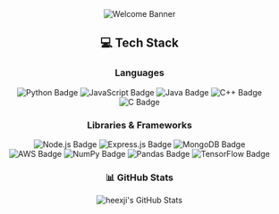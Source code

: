 <!-- Header Banner -->
<div align='center'>
  <img src="https://capsule-render.vercel.app/api?type=venom&&color=gradient&height=300&section=header&text=Welcome%20to%20heexji%20github!&fontSize=55&fontColor=CCCCCC" alt="Welcome Banner"/>
</div>

<!-- Tech Stack -->
<div align='center'>
  <h2>💻 Tech Stack</h2>
</div>

<!-- Languages -->
<div align='center'>
  <h3>Languages</h3>
</div>
<div class="badges" align='center'>
  <img src="https://img.shields.io/badge/Python-3776AB?style=flat-square&logo=Python&logoColor=white" alt="Python Badge"/>
  <img src="https://img.shields.io/badge/JavaScript-F7DF1E?style=flat-square&logo=JavaScript&logoColor=white" alt="JavaScript Badge"/>
  <img src="https://img.shields.io/badge/Java-007396?style=flat-square&logo=Java&logoColor=white" alt="Java Badge"/>
  <img src="https://img.shields.io/badge/C++-00599C?style=flat-square&logo=Cplusplus&logoColor=white" alt="C++ Badge"/>
  <img src="https://img.shields.io/badge/C-00599C?style=flat-square&logo=C&logoColor=white" alt="C Badge"/>
</div>

<!-- Libraries & Frameworks -->
<div align='center'>
  <h3>Libraries & Frameworks</h3>
</div>
<div class="badges" align='center'>
  <img src="https://img.shields.io/badge/Node.js-339933?style=flat-square&logo=Node.js&logoColor=white" alt="Node.js Badge"/>
  <img src="https://img.shields.io/badge/Express.js-000000?style=flat-square&logo=Express&logoColor=white" alt="Express.js Badge"/>
  <img src="https://img.shields.io/badge/MongoDB-47A248?style=flat-square&logo=MongoDB&logoColor=white" alt="MongoDB Badge"/>
  <br>
  <img src="https://img.shields.io/badge/AWS-232F3E?style=flat-square&logo=amazonwebservices&logoColor=white" alt="AWS Badge"/>
  <img src="https://img.shields.io/badge/NumPy-013243?style=flat-square&logo=NumPy&logoColor=white" alt="NumPy Badge"/>
  <img src="https://img.shields.io/badge/Pandas-150458?style=flat-square&logo=Pandas&logoColor=white" alt="Pandas Badge"/>
  <img src="https://img.shields.io/badge/TensorFlow-FF6F00?style=flat-square&logo=TensorFlow&logoColor=white" alt="TensorFlow Badge"/>
</div>

<!-- GitHub Stats -->
<div align='center'>
  <h3>📊 GitHub Stats</h3>
  <img src="https://github-readme-stats.vercel.app/api?username=heexji&show_icons=true&theme=graywhite" alt="heexji's GitHub Stats" />
</div>
